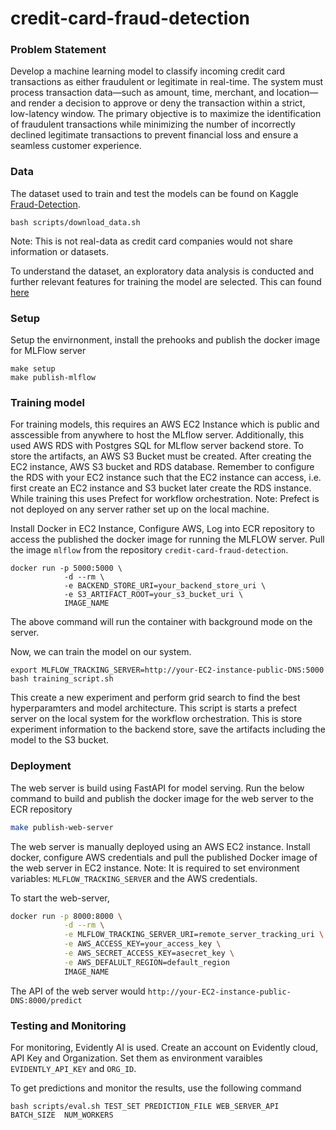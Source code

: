 # credit-card-fraud-detection

### Problem Statement

Develop a machine learning model to classify incoming credit card transactions as either fraudulent or legitimate in real-time. The system must process transaction data—such as amount, time, merchant, and location—and render a decision to approve or deny the transaction within a strict, low-latency window. The primary objective is to maximize the identification of fraudulent transactions while minimizing the number of incorrectly declined legitimate transactions to prevent financial loss and ensure a seamless customer experience.

### Data

The dataset used to train and test the models can be found on Kaggle [Fraud-Detection](https://www.kaggle.com/api/v1/datasets/download/kartik2112/fraud-detection).
```shell
bash scripts/download_data.sh
```

Note: This is not real-data as credit card companies would not share information or datasets.

To understand the dataset, an exploratory data analysis is conducted and further relevant features for training the model are selected. This can found [here](https://github.com/soham-chitnis10/credit-card-fraud-detection/blob/main/eda.ipynb)
### Setup

Setup the envirnonment, install the prehooks and publish the docker image for MLFlow server
```shell
make setup
make publish-mlflow
```

### Training model

For training models, this requires an AWS EC2 Instance which is public and asscessible from anywhere to host the MLflow server. Additionally, this used AWS RDS with Postgres SQL for MLflow server backend store. To store the artifacts, an AWS S3 Bucket must be created. After creating the EC2 instance, AWS S3 bucket and RDS database. Remember to configure the RDS with your EC2 instance such that the EC2 instance can access, i.e. first create an EC2 instance and S3 bucket later create the RDS instance. While training this uses Prefect for workflow orchestration. Note: Prefect is not deployed on any server rather set up on the local machine.

Install Docker in EC2 Instance, Configure AWS, Log into ECR repository to access the published the docker image for running the MLFLOW server. Pull the image `mlflow` from the repository  `credit-card-fraud-detection`.

```shell
docker run -p 5000:5000 \
            -d --rm \
            -e BACKEND_STORE_URI=your_backend_store_uri \
            -e S3_ARTIFACT_ROOT=your_s3_bucket_uri \
            IMAGE_NAME
```

The above command will run the container with background mode on the server.

Now, we can train the model on our system.
```shell
export MLFLOW_TRACKING_SERVER=http://your-EC2-instance-public-DNS:5000
bash training_script.sh
```
This create a new experiment and perform grid search to find the best hyperparamters and model architecture. This script is starts a prefect server on the local system for the workflow orchestration. This is store experiment information to the backend store, save the artifacts including the model to the S3 bucket.

### Deployment
The web server is build using FastAPI for model serving.
Run the below command to build and publish the docker image for the web server to the ECR repository
```bash
make publish-web-server
```

The web server is  manually deployed using an AWS EC2 instance. Install docker, configure AWS credentials and pull the published Docker image of the web server in EC2 instance. Note: It is required to set environment variables: `MLFLOW_TRACKING_SERVER` and the AWS credentials.

To start the web-server,

```bash
docker run -p 8000:8000 \
            -d --rm \
            -e MLFLOW_TRACKING_SERVER_URI=remote_server_tracking_uri \
            -e AWS_ACCESS_KEY=your_access_key \
            -e AWS_SECRET_ACCESS_KEY=asecret_key \
            -e AWS_DEFALULT_REGION=default_region
            IMAGE_NAME
```
The API of the web server would  `http://your-EC2-instance-public-DNS:8000/predict`

### Testing and Monitoring

For monitoring, Evidently AI is used. Create an account on Evidently cloud, API Key and Organization. Set them as environment varaibles `EVIDENTLY_API_KEY` and `ORG_ID`.

To get predictions and monitor the results, use the following command

`bash scripts/eval.sh TEST_SET PREDICTION_FILE WEB_SERVER_API BATCH_SIZE  NUM_WORKERS`

